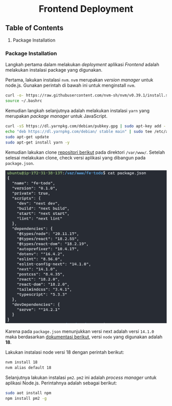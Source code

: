 <div align=center>

# Frontend Deployment

</div>

## Table of Contents
1. Package Installation


### Package Installation

Langkah pertama dalam melakukan *deployment* aplikasi *Frontend* adalah melakukan instalasi package yang digunakan.

Pertama, lakukan instalasi `nvm`. `nvm` merupakan *version manager* untuk node.js. Gunakan perintah di bawah ini untuk menginstall `nvm`.

```sh
curl -o- https://raw.githubusercontent.com/nvm-sh/nvm/v0.39.1/install.sh | bash
source ~/.bashrc
```

Kemudian langkah selanjutnya adalah melakukan instalasi `yarn` yang merupakan *package manager* untuk JavaScript.

```sh
curl -sS https://dl.yarnpkg.com/debian/pubkey.gpg | sudo apt-key add -
echo "deb https://dl.yarnpkg.com/debian/ stable main" | sudo tee /etc/apt/sources.list.d/yarn.list
sudo apt-get update
sudo apt-get install yarn -y
```

Kemudian lakukan clone [repositori berikut](https://github.com/elshiraphine/fe-todo.git) pada direktori `/var/www/`. Setelah selesai melakukan clone, check versi aplikasi yang dibangun pada `package.json`.

![package](assets/package.png)

Karena pada `package.json` menunjukkan versi next adalah versi `14.1.0` maka berdasarkan [dokumentasi berikut](https://nextjs.org/docs/app/building-your-application/upgrading/version-14), versi `node` yang digunakan adalah **18**.

Lakukan instalasi node versi 18 dengan perintah berikut:

```sh
nvm install 18
nvm alias default 18
```

Selanjutnya lakukan instalasi `pm2`. `pm2` ini adalah *process manager* untuk aplikasi Node.js. Perintahnya adalah sebagai berikut:

```sh
sudo aot install npm
npm install pm2 -g
```